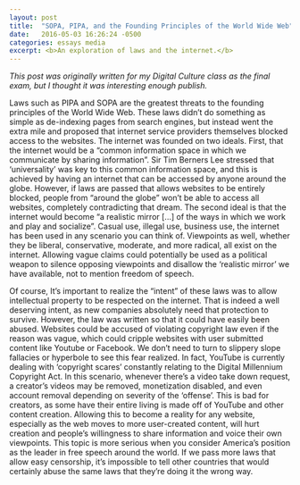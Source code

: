 ```yaml
---
layout: post
title:  "SOPA, PIPA, and the Founding Principles of the World Wide Web"
date:   2016-05-03 16:26:24 -0500
categories: essays media
excerpt: <b>An exploration of laws and the internet.</b>
---
```

*This post was originally written for my Digital Culture class as the final exam, but I thought it was interesting enough publish.*

Laws such as PIPA and SOPA are the greatest threats to the founding principles of the World Wide Web. These laws didn’t do something as simple as de-indexing pages from search engines, but instead went the extra mile and proposed that internet service providers themselves blocked access to the websites. The internet was founded on two ideals. First, that the internet would be a “common information space in which we communicate by sharing information”. Sir Tim Berners Lee stressed that ‘universality’ was key to this common information space, and this is achieved by having an internet that can be accessed by anyone around the globe. However, if laws are passed that allows websites to be entirely blocked, people from “around the globe” won’t be able to access all websites, completely contradicting that dream. The second ideal is that the internet would become “a realistic mirror [...] of the ways in which we work and play and socialize”. Casual use, illegal use, business use, the internet has been used in any scenario you can think of. Viewpoints as well, whether they be liberal, conservative, moderate, and more radical, all exist on the internet. Allowing vague claims could potentially be used as a political weapon to silence opposing viewpoints and disallow the ‘realistic mirror’ we have available, not to mention freedom of speech.

Of course, It’s important to realize the “intent” of these laws was to allow intellectual property to be respected on the internet. That is indeed a well deserving intent, as new companies absolutely need that protection to survive. However, the law was written so that it could have easily been abused. Websites could be accused of violating copyright law even if the reason was vague, which could cripple websites with user submitted content like Youtube or Facebook. We don’t need to turn to slippery slope fallacies or hyperbole to see this fear realized. In fact, YouTube is currently dealing with ‘copyright scares’ constantly relating to the Digital Millennium Copyright Act. In this scenario, whenever there’s a video take down request, a creator’s videos may be removed, monetization disabled, and even account removal depending on severity of the ‘offense’. This is bad for creators, as some have their entire living is made off of YouTube and other content creation. Allowing this to become a reality for any website, especially as the web moves to more user-created content, will hurt creation and people’s willingness to share information and voice their own viewpoints. This topic is more serious when you consider America’s position as the leader in free speech around the world. If we pass more laws that allow easy censorship, it’s impossible to tell other countries that would certainly abuse the same laws that they’re doing it the wrong way.
